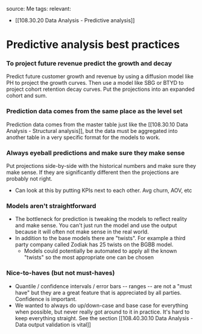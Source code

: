 source: Me
tags: 
relevant: 
- [[108.30.20 Data Analysis - Predictive analysis]]

# Predictive analysis best practices

### To project future revenue predict the growth and decay
Predict future customer growth and revenue by using a diffusion model like PH to project the growth curves. Then use a model like SBG or BTYD to project cohort retention decay curves. Put the projections into an expanded cohort and sum.

### Prediction data comes from the same place as the level set
Prediction data comes from the master table just like the [[108.30.10 Data Analysis - Structural analysis]], but the data must be aggregated into another table in a very specific format for the models to work.

### Always eyeball predictions and make sure they make sense
Put projections side-by-side with the historical numbers and make sure they make sense. If they are significantly different then the projections are probably not right.
- Can look at this by putting KPIs next to each other. Avg churn, AOV, etc

### Models aren't straightforward
- The bottleneck for prediction is tweaking the models to reflect reality and make sense. You can't just run the model and use the output because it will often not make sense in the real world.
- In addition to the base models there are "twists". For example a third party company called Zodiak has 25 twists on the BGBB model.
	- Models could potentially be automated to apply all the known "twists" so the most appropriate one can be chosen

### Nice-to-haves (but not must-haves)
- Quantile / confidence intervals / error bars -- ranges -- are not a "must have" but they are a great feature that is appreciated by all parties. Confidence is important.
- We wanted to always do up/down-case and base case for everything when possible, but never really got around to it in practice. It's hard to keep everything straight. See the section [[108.40.30.10 Data Analysis - Data output validation is vital]] 

